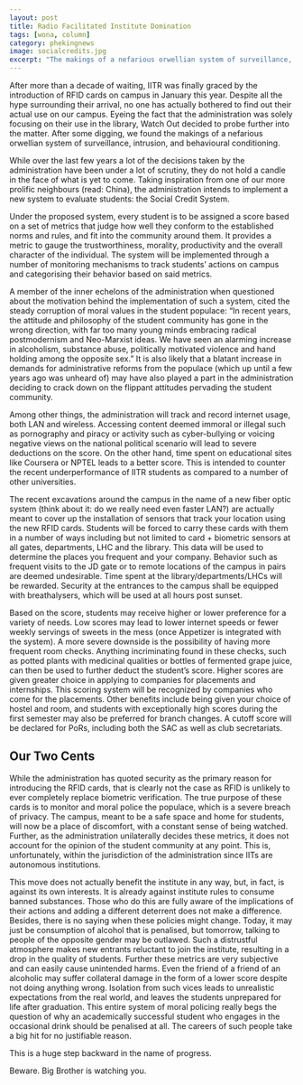 ```yaml
---
layout: post
title: Radio Facilitated Institute Domination
tags: [wona, column]
category: phekingnews
image: socialcredits.jpg 
excerpt: "The makings of a nefarious orwellian system of surveillance, intrusion, and behavioural conditioning"
---
```


After more than a decade of waiting, IITR was finally graced by the introduction of RFID cards on campus in January this year. Despite all the hype surrounding their arrival, no one has actually bothered to find out their actual use on our campus. Eyeing the fact that the administration was solely focusing on their use in the library, Watch Out decided to probe further into the matter. After some digging, we found the makings of a nefarious orwellian system of surveillance, intrusion, and behavioural conditioning.

While over the last few years a lot of the decisions taken by the administration have been under a lot of scrutiny, they do not hold a candle in the face of what is yet to come. Taking inspiration from one of our more prolific neighbours (read: China), the administration intends to implement a new system to evaluate students: the Social Credit System. 

Under the proposed system, every student is to be assigned a score based on a set of metrics that judge how well they conform to the established norms and rules, and fit into the community around them. It provides a metric to gauge the trustworthiness, morality, productivity and the overall character of the individual. The system will be implemented through a number of monitoring mechanisms to track students’ actions on campus and categorising their behavior based on said metrics. 

A member of the inner echelons of the administration when questioned about the motivation behind the implementation of such a system, cited the steady corruption of moral values in the student populace: “In recent years, the attitude and philosophy of the student community has gone in the wrong direction, with far too many young minds embracing radical postmodernism and Neo-Marxist ideas. We have seen an alarming increase in alcoholism, substance abuse, politically motivated violence and hand holding among the opposite sex.” It is also likely that a blatant increase in demands for administrative reforms from the populace (which up until a few years ago was unheard of) may have also played a part in the administration deciding to crack down on the flippant attitudes pervading the student community.

Among other things, the administration will track and record internet usage, both LAN and wireless. Accessing content deemed immoral or illegal such as pornography and piracy or activity such as cyber-bullying or voicing negative views on the national political scenario will lead to severe deductions on the score. On the other hand, time spent on educational sites like Coursera or NPTEL leads to a better score. This is intended to counter the recent underperformance of IITR students as compared to a number of other universities.  

The recent excavations around the campus in the name of a new fiber optic system (think about it: do we really need even faster LAN?) are actually meant to cover up the installation of sensors that track your location using the new RFID cards. Students will be forced to carry these cards with them in a number of ways including but not limited to card + biometric sensors at all gates, departments, LHC and the library. This data will be used to determine the places you frequent and your company. Behavior such as frequent visits to the JD gate or to remote locations of the campus in pairs are deemed undesirable. Time spent at the library/departments/LHCs will be rewarded. Security at the entrances to the campus shall be equipped with breathalysers, which will be used at all hours post sunset.

Based on the score, students may receive higher or lower preference for a variety of needs. Low scores may lead to lower internet speeds or fewer weekly servings of sweets in the mess (once Appetizer is integrated with the system). A more severe downside is the possibility of having more frequent room checks. Anything incriminating found in these checks, such as potted plants with medicinal qualities or bottles of fermented grape juice, can then be used to further deduct the student’s score. 
Higher scores are given greater choice in applying to companies for placements and internships. This scoring system will be recognized by companies who come for the placements. Other benefits include being given your choice of hostel and room, and students with exceptionally high scores during the first semester may also be preferred for branch changes. A cutoff score will be declared for PoRs, including both the SAC as well as club secretariats. 

## Our Two Cents

While the administration has quoted security as the primary reason for introducing the RFID cards, that is clearly not the case as RFID is unlikely to ever completely replace biometric verification. The true purpose of these cards is to monitor and moral police the populace, which is a severe breach of privacy. The campus, meant to be a safe space and home for students, will now be a place of discomfort, with a constant sense of being watched. Further, as the administration unilaterally decides these metrics, it does not account for the opinion of the student community at any point. This is, unfortunately, within the jurisdiction of the administration since IITs are autonomous institutions. 

This move does not actually benefit the institute in any way, but, in fact, is against its own interests. It is already against institute rules to consume banned substances. Those who do this are fully aware of the implications of their actions and adding a different deterrent does not make a difference. Besides, there is no saying when these policies might change. Today, it may just be consumption of alcohol that is penalised, but tomorrow, talking to people of the opposite gender may be outlawed. Such a distrustful atmosphere makes new entrants reluctant to join the institute, resulting in a drop in the quality of students. Further these metrics are very subjective and can easily cause unintended harms. Even the friend of a friend of an alcoholic may suffer collateral damage in the form of a lower score despite not doing anything wrong. Isolation from such vices leads to unrealistic expectations from the real world, and leaves the students unprepared for life after graduation. This entire system of moral policing really begs the question of why an academically successful student who engages in the occasional drink should be penalised at all. The careers of such people take a big hit for no justifiable reason. 

This is a huge step backward in the name of progress. 

Beware. Big Brother is watching you.
